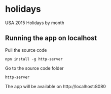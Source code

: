 # holidays
USA 2015 Holidays by month

## Running the app on localhost
Pull the source code
```
npm install -g http-server
```
Go to the source code folder

``` 
http-server
``` 

The app will be available on  http://localhost:8080 

